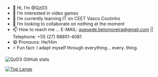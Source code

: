 - 👋 Hi, I’m @QzD3
- 👀 I’m interested in video games
- 🌱 I’m currently learning IT on CEET Vasco Coutinho
- 💞️ I’m looking to collaborate on nothing at the moment
- 📫 How to reach me ... E-MAIL: quesede.belomoreira@gmail.com || Telephone: +55 (27) 98801-4081
- 😄 Pronouns: He/Him
- ⚡ Fun fact: I adapt myself through everything... every. thing.

<!---
QzD3/QzD3 is a ✨ special ✨ repository because its `README.md` (this file) appears on your GitHub profile.
You can click the Preview link to take a look at your changes.
--->
![QzD3 GitHub stats](https://github-readme-stats.vercel.app/api?username=QzD3&show_icons=true&theme=merko)


[![Top Langs](https://github-readme-stats.vercel.app/api/top-langs/?username=QzD3&layout=pie)](https://github.com/QzD3/github-readme-stats)
